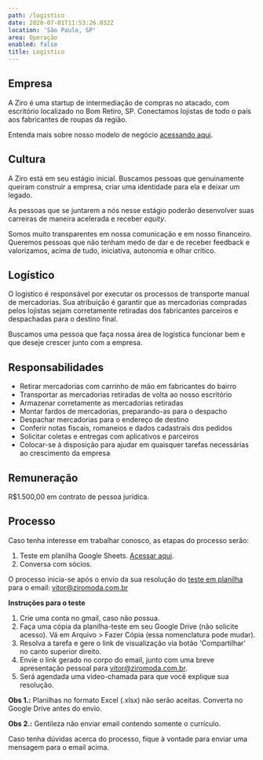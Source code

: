 ```yaml
---
path: /logistico
date: 2020-07-01T11:53:26.032Z
location: 'São Paulo, SP'
area: Operação
enabled: false
title: Logístico
---
```

## Empresa

A Ziro é uma startup de intermediação de compras no atacado, com escritório localizado no Bom Retiro, SP. Conectamos lojistas de todo o país aos fabricantes de roupas da região.

Entenda mais sobre nosso modelo de negócio <a href='https://bit.ly/2Bs6SjE' target='_blank'>acessando aqui</a>.

## Cultura

A Ziro está em seu estágio inicial. Buscamos pessoas que genuinamente queiram construir a empresa, criar uma identidade para ela e deixar um legado.

As pessoas que se juntarem a nós nesse estágio poderão desenvolver suas carreiras de maneira acelerada e receber _equity_.

Somos muito transparentes em nossa comunicação e em nosso financeiro. Queremos pessoas que não tenham medo de dar e de receber feedback e valorizamos, acima de tudo, iniciativa, autonomia e olhar crítico.

## Logístico

O logístico é responsável por executar os processos de transporte manual de mercadorias. Sua atribuição é garantir que as mercadorias compradas pelos lojistas sejam corretamente retiradas dos fabricantes parceiros e despachadas para o destino final.

Buscamos uma pessoa que faça nossa área de logística funcionar bem e que deseje crescer junto com a empresa.

## Responsabilidades

* Retirar mercadorias com carrinho de mão em fabricantes do bairro
* Transportar as mercadorias retiradas de volta ao nosso escritório
* Armazenar corretamente as mercadorias retiradas
* Montar fardos de mercadorias, preparando-as para o despacho
* Despachar mercadorias para o endereço de destino
* Conferir notas fiscais, romaneios e dados cadastrais dos pedidos 
* Solicitar coletas e entregas com aplicativos e parceiros
* Colocar-se à disposição para ajudar em quaisquer tarefas necessárias ao crescimento da empresa

## Remuneração

R$1.500,00 em contrato de pessoa jurídica.

## Processo

Caso tenha interesse em trabalhar conosco, as etapas do processo serão:

1. Teste em planilha Google Sheets. <a href='http://bit.ly/filtro-logistica' target='_blank'>Acessar aqui</a>.
2. Conversa com sócios.

O processo inicia-se após o envio da sua resolução do <a href='http://bit.ly/filtro-logistica' target='_blank'>teste em planilha</a> para o email: vitor@ziromoda.com.br

**Instruções para o teste**

1. Crie uma conta no gmail, caso não possua.
2. Faça uma cópia da planilha-teste em seu Google Drive (não solicite acesso). Vá em Arquivo > Fazer Cópia (essa nomenclatura pode mudar).
3. Resolva a tarefa e gere o link de visualização via botão 'Compartilhar' no canto superior direito.
4. Envie o link gerado no corpo do email, junto com uma breve apresentação pessoal para vitor@ziromoda.com.br.
5. Será agendada uma video-chamada para que você explique sua resolução.

**Obs 1.:** Planilhas no formato Excel (.xlsx) não serão aceitas. Converta no Google Drive antes do envio.

**Obs 2.:** Gentileza não enviar email contendo somente o currículo.

Caso tenha dúvidas acerca do processo, fique à vontade para enviar uma mensagem para o email acima.

